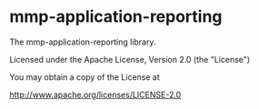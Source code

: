 mmp-application-reporting
=========================

The mmp-application-reporting library.

Licensed under the Apache License, Version 2.0 (the "License")

You may obtain a copy of the License at

http://www.apache.org/licenses/LICENSE-2.0

